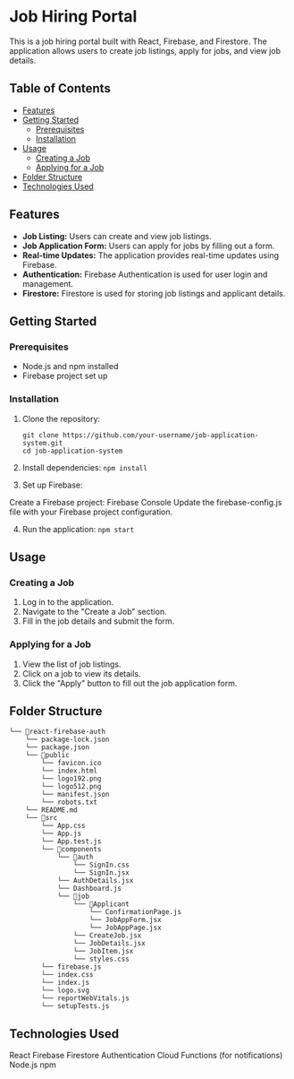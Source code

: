 # Job Hiring Portal

This is a job hiring portal built with React, Firebase, and Firestore. The application allows users to create job listings, apply for jobs, and view job details.

## Table of Contents
- [Features](#features)
- [Getting Started](#getting-started)
  - [Prerequisites](#prerequisites)
  - [Installation](#installation)
- [Usage](#usage)
  - [Creating a Job](#creating-a-job)
  - [Applying for a Job](#applying-for-a-job)
- [Folder Structure](#folder-structure)
- [Technologies Used](#technologies-used)

## Features

- **Job Listing:** Users can create and view job listings.
- **Job Application Form:** Users can apply for jobs by filling out a form.
- **Real-time Updates:** The application provides real-time updates using Firebase.
- **Authentication:** Firebase Authentication is used for user login and management.
- **Firestore:** Firestore is used for storing job listings and applicant details.

## Getting Started

### Prerequisites

- Node.js and npm installed
- Firebase project set up

### Installation

1. Clone the repository:

   ```
   git clone https://github.com/your-username/job-application-system.git
   cd job-application-system
   ```
2. Install dependencies:
   ```npm install```

3. Set up Firebase:

  Create a Firebase project: Firebase Console
  Update the firebase-config.js file with your Firebase project configuration.

4. Run the application:
   ```npm start```
   
## Usage
### Creating a Job
  1. Log in to the application.
  2. Navigate to the "Create a Job" section.
  3. Fill in the job details and submit the form.

### Applying for a Job
1. View the list of job listings.
2. Click on a job to view its details.
3. Click the "Apply" button to fill out the job application form.

## Folder Structure

```
└── 📁react-firebase-auth
    └── package-lock.json
    └── package.json
    └── 📁public
        └── favicon.ico
        └── index.html
        └── logo192.png
        └── logo512.png
        └── manifest.json
        └── robots.txt
    └── README.md
    └── 📁src
        └── App.css
        └── App.js
        └── App.test.js
        └── 📁components
            └── 📁auth
                └── SignIn.css
                └── SignIn.jsx
            └── AuthDetails.jsx
            └── Dashboard.js
            └── 📁job
                └── 📁Applicant
                    └── ConfirmationPage.js
                    └── JobAppForm.jsx
                    └── JobAppPage.jsx
                └── CreateJob.jsx
                └── JobDetails.jsx
                └── JobItem.jsx
                └── styles.css
        └── firebase.js
        └── index.css
        └── index.js
        └── logo.svg
        └── reportWebVitals.js
        └── setupTests.js
```
  
## Technologies Used
React
Firebase
Firestore
Authentication
Cloud Functions (for notifications)
Node.js
npm
